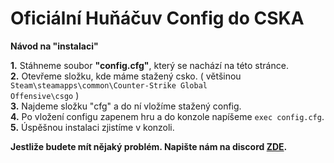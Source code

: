 <h1> <b>Oficiální Huňáčuv Config do CSKA</b> </h1>
<b> Návod na "instalaci" </b>

<b>1.</b> Stáhneme soubor <b>"config.cfg"</b>, který se nachází na této stránce.<br>
<b>2.</b> Otevřeme složku, kde máme stažený csko. ( většinou <code>Steam\steamapps\common\Counter-Strike Global Offensive\csgo</code> )<br>
<b>3.</b> Najdeme složku "cfg" a do ní vložíme stažený config.<br>
<b>4.</b> Po vložení configu zapenem hru a do konzole napíšeme <code>exec config.cfg</code>.<br>
<b>5.</b> Úspěšnou instalaci zjistíme v konzoli.


<b>Jestliže budete mít nějaký problém. Napište nám na discord <a href="http://bit.ly/HunacDiscord">ZDE</a>.</b>
